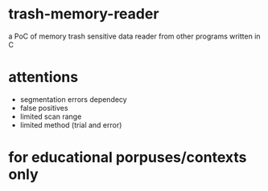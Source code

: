 # trash-memory-reader
a PoC of memory trash sensitive data reader from other programs written in C

# attentions
- segmentation errors dependecy
- false positives
- limited scan range
- limited method (trial and error)

# for educational porpuses/contexts only
